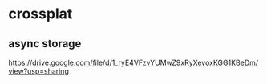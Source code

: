 # crossplat
## async storage
https://drive.google.com/file/d/1_ryE4VFzvYUMwZ9xRyXevoxKGG1KBeDm/view?usp=sharing

